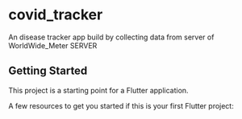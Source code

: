 # covid_tracker

An disease tracker app build by collecting data from server of WorldWide_Meter SERVER

## Getting Started

This project is a starting point for a Flutter application.

A few resources to get you started if this is your first Flutter project:


